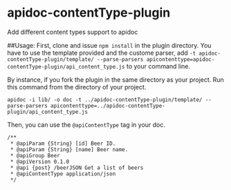 # apidoc-contentType-plugin
Add different content types support to apidoc

##Usage:
First, clone and issue `npm install` in the plugin directory.
You have to use the template provided and the custome parser, add `-t apidoc-contentType-plugin/template/ --parse-parsers apicontenttype=apidoc-contentType-plugin/api_content_type.js`
to your command line.

By instance, if you fork the plugin in the same directory as your project. Run this command from the directory of your project.
```
apidoc -i lib/ -o doc -t ../apidoc-contentType-plugin/template/ --parse-parsers apicontenttype=../apidoc-contentType-plugin/api_content_type.js
```
Then, you can use the `@apiContentType` tag in your doc.
```
/**
 * @apiParam {String} [id] Beer ID.
 * @apiParam {String} [name] Beer name.
 * @apiGroup Beer
 * @apiVersion 0.1.0
 * @api {post} /beerJSON Get a list of beers
 * @apiContentType application/json
 */
```
